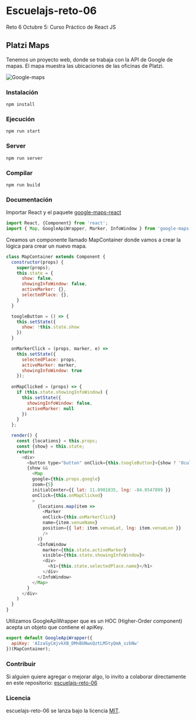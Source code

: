 # Escuelajs-reto-06
Reto 6 Octubre 5: Curso Práctico de React JS

## Platzi Maps

Tenemos un proyecto web, donde se trabaja con la API de Google de mapas. El mapa muestra las ubicaciones de las oficinas de Platzi.

![Google-maps](https://raw.githubusercontent.com/platzi/escuelajs-reto-06/master/screenshot.png?token=ACQQY5TB2DOOKO5CD7LURB25UFNGK)

### Instalación
```
npm install
```

### Ejecución
```
npm run start
```

### Server
```
npm run server
```

### Compilar
```
npm run build
```

### Documentación
Importar React y el paquete [google-maps-react](https://www.npmjs.com/package/google-maps-react)

```javascript
import React, {Component} from 'react';
import { Map, GoogleApiWrapper, Marker, InfoWindow } from 'google-maps-react';
```
Creamos un componente llamado MapContainer donde vamos a crear la lógica para crear un nuevo mapa.

```javascript
class MapContainer extends Component {
  constructor(props) {
    super(props);
    this.state = {
      show: false,
      showingInfoWindow: false,
      activeMarker: {},
      selectedPlace: {},
    }
  }

  toogleButton = () => {
    this.setState({
      show: !this.state.show
    })
  }

  onMarkerClick = (props, marker, e) =>
    this.setState({
      selectedPlace: props,
      activeMarker: marker,
      showingInfoWindow: true
    });
 
  onMapClicked = (props) => {
    if (this.state.showingInfoWindow) {
      this.setState({
        showingInfoWindow: false,
        activeMarker: null
      })
    }
  };

  render() {
    const {locations} = this.props;
    const {show} = this.state;
    return(
      <div>
        <button type="button" onClick={this.toogleButton}>{show ? 'Ocultar mapa' : 'Ver mapa' }</button>
        {show &&
          <Map
          google={this.props.google}
          zoom={5}
          initialCenter={{ lat: 11.8901835, lng: -84.0547899 }}
          onClick={this.onMapClicked}
          >
            {locations.map(item => 
              <Marker
              onClick={this.onMarkerClick}
              name={item.venueName}
              position={{ lat: item.venueLat, lng: item.venueLon }}
              />
            )}
            <InfoWindow
              marker={this.state.activeMarker}
              visible={this.state.showingInfoWindow}>
              <div>
                <h1>{this.state.selectedPlace.name}</h1>
              </div>
            </InfoWindow>
          </Map>
        }
      </div>
    )
  }
}
```

Utilizamos GoogleApiWrapper que es un HOC (Higher-Order component) acepta un objeto que contiene el apiKey.

```javascript
export default GoogleApiWrapper({
  apiKey: 'AIzaSyCmjvkXB_DMnBUNwxQztLMStyQmA_szbNw'
})(MapContainer);
```

### Contribuir
Si alguien quiere agregar o mejorar algo, lo invito a colaborar directamente en este repositorio: [escuelajs-reto-06](https://github.com/platzi/escuelajs-reto-06/)

### Licencia
escuelajs-reto-06 se lanza bajo la licencia [MIT](https://opensource.org/licenses/MIT).
